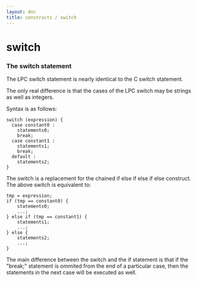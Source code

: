 ```yaml
---
layout: doc
title: constructs / switch
---
```

# switch

### The switch statement

The LPC switch statement is nearly identical to the C switch statement.

The only real difference is that the cases of the LPC switch may be strings
as well as integers.

Syntax is as follows:

```
switch (expression) {
  case constant0 :
    statements0;
    break;
  case constant1 :
    statements1;
    break;
  default :
    statements2;
}
```

The switch is a replacement for the chained if else if else if else
construct. The above switch is equivalent to:

```
tmp = expression;
if (tmp == constant0) {
    statements0;
    ...;
} else if (tmp == constant1) {
    statements1;
    ...;
} else {
    statements2;
    ...;
}
```

The main difference between the switch and the if statement is that if
the "break;" statement is ommited from the end of a particular case,
then the statements in the next case will be executed as well.
